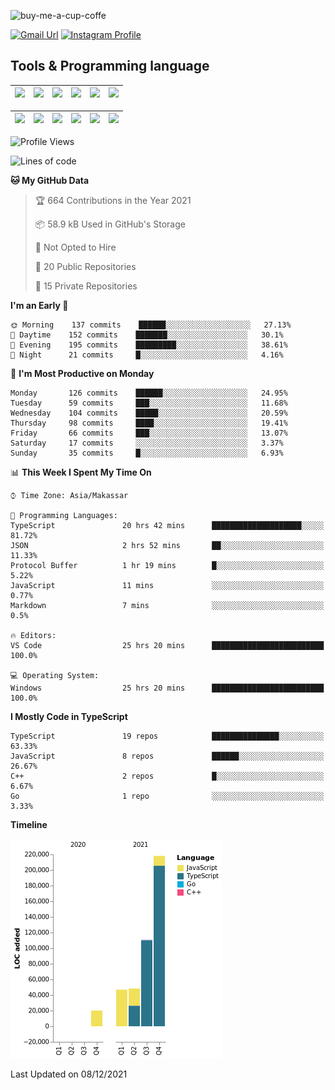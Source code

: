 
![buy-me-a-cup-coffe](https://www.buymeacoffee.com/assets/img/guidelines/download-assets-sm-1.svg)

[![Gmail Url](https://img.shields.io/twitter/url?label=aaulia.raahman@gmail.com&logo=gmail&style=social&url=http%3A%2F%2Fmailto%3Acontact.aaulia.raahman@gmail.com)](mailto:aaulia.raahman@gmail.com) [![Instagram Profile](https://img.shields.io/twitter/url?label=auliyrhman&logo=instagram&style=social&url=https://www.instagram.com/auliyrhman/)](https://www.instagram.com/auliyrhman)

## Tools & Programming language

| [<img src="https://upload.wikimedia.org/wikipedia/commons/4/4c/Typescript_logo_2020.svg" width="50">]() | [<img src="https://cdn.svgporn.com/logos/javascript.svg" width="50">]() | [<img src="https://cdn.svgporn.com/logos/mysql.svg" width="50">]() | <img src="https://cdn.svgporn.com/logos/firebase.svg" width="50"/> | <img src="https://cdn.svgporn.com/logos/mongodb.svg" width="50"/> | <img src="https://cdn.worldvectorlogo.com/logos/c.svg" width="50"/> |
| ------------------------------------------------------------------------------------------------------- | ----------------------------------------------------------------------- | --------------------------------------------------------------------------------------------- | ------------------------------------------------------------------ | ----------------------------------------------------------- | ------------------------------------------------------------------ |

| [<img src="https://www.svgrepo.com/show/306460/nestjs.svg" width="50">]() | [<img src="https://camo.githubusercontent.com/8ac3f7b51de4853384673841868d1c6eb9de77c3b44a891dc53ff9ec27457d3f/68747470733a2f2f636e63662d6272616e64696e672e6e65746c6966792e6170702f696d672f70726f6a656374732f677270632f686f72697a6f6e74616c2f636f6c6f722f677270632d686f72697a6f6e74616c2d636f6c6f722e737667" width="50">]() | [<img src="https://upload.wikimedia.org/wikipedia/commons/8/8e/Nextjs-logo.svg" width="50">]() | [<img src="https://upload.wikimedia.org/wikipedia/commons/a/a7/React-icon.svg" width="50">]() |  [<img src="https://upload.wikimedia.org/wikipedia/commons/d/d9/Node.js_logo.svg" width="50">]() | [<img src="https://cdn.svgporn.com/logos/express.svg" width="50">]() |
| ---------------------------------------------------------------------------------------------- | --------------------------------------------------------------------------------------------------------------------------------------------------------------------------------------------------------------------------------------------------------------------------------------------------------------------------- | ------------------------------------------------------------------------- | ------------------------------------------------------------------- | ------------------------------------------------------------------- | ------------------------------------------------------------------- |


<!--
**aulyarahman/aulyarahman** is a ✨ _special_ ✨ repository because its `README.md` (this file) appears on your GitHub profile.

Here are some ideas to get you started:

- 🔭 I’m currently working on ...
- 🌱 I’m currently learning ...
- 👯 I’m looking to collaborate on ...
- 🤔 I’m looking for help with ...
- 💬 Ask me about ...
- 📫 How to reach me: ...
- 😄 Pronouns: ...
- ⚡ Fun fact: ...
-->

<!--START_SECTION:waka-->
![Profile Views](http://img.shields.io/badge/Profile%20Views-0-blue)

![Lines of code](https://img.shields.io/badge/From%20Hello%20World%20I%27ve%20Written-444%20Thousand%20lines%20of%20code-blue)

**🐱 My GitHub Data** 

> 🏆 664 Contributions in the Year 2021
 > 
> 📦 58.9 kB Used in GitHub's Storage 
 > 
> 🚫 Not Opted to Hire
 > 
> 📜 20 Public Repositories 
 > 
> 🔑 15 Private Repositories  
 > 
**I'm an Early 🐤** 

```text
🌞 Morning    137 commits    ██████░░░░░░░░░░░░░░░░░░░   27.13% 
🌆 Daytime    152 commits    ███████░░░░░░░░░░░░░░░░░░   30.1% 
🌃 Evening    195 commits    █████████░░░░░░░░░░░░░░░░   38.61% 
🌙 Night      21 commits     █░░░░░░░░░░░░░░░░░░░░░░░░   4.16%

```
📅 **I'm Most Productive on Monday** 

```text
Monday       126 commits    ██████░░░░░░░░░░░░░░░░░░░   24.95% 
Tuesday      59 commits     ███░░░░░░░░░░░░░░░░░░░░░░   11.68% 
Wednesday    104 commits    █████░░░░░░░░░░░░░░░░░░░░   20.59% 
Thursday     98 commits     ████░░░░░░░░░░░░░░░░░░░░░   19.41% 
Friday       66 commits     ███░░░░░░░░░░░░░░░░░░░░░░   13.07% 
Saturday     17 commits     ░░░░░░░░░░░░░░░░░░░░░░░░░   3.37% 
Sunday       35 commits     █░░░░░░░░░░░░░░░░░░░░░░░░   6.93%

```


📊 **This Week I Spent My Time On** 

```text
⌚︎ Time Zone: Asia/Makassar

💬 Programming Languages: 
TypeScript               20 hrs 42 mins      ████████████████████░░░░░   81.72% 
JSON                     2 hrs 52 mins       ██░░░░░░░░░░░░░░░░░░░░░░░   11.33% 
Protocol Buffer          1 hr 19 mins        █░░░░░░░░░░░░░░░░░░░░░░░░   5.22% 
JavaScript               11 mins             ░░░░░░░░░░░░░░░░░░░░░░░░░   0.77% 
Markdown                 7 mins              ░░░░░░░░░░░░░░░░░░░░░░░░░   0.5%

🔥 Editors: 
VS Code                  25 hrs 20 mins      █████████████████████████   100.0%

💻 Operating System: 
Windows                  25 hrs 20 mins      █████████████████████████   100.0%

```

**I Mostly Code in TypeScript** 

```text
TypeScript               19 repos            ███████████████░░░░░░░░░░   63.33% 
JavaScript               8 repos             ██████░░░░░░░░░░░░░░░░░░░   26.67% 
C++                      2 repos             █░░░░░░░░░░░░░░░░░░░░░░░░   6.67% 
Go                       1 repo              ░░░░░░░░░░░░░░░░░░░░░░░░░   3.33%

```


**Timeline**

![Chart not found](https://raw.githubusercontent.com/aulyarahman/aulyarahman/main/charts/bar_graph.png) 


 Last Updated on 08/12/2021
<!--END_SECTION:waka-->
